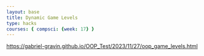 ```yaml
---
layout: base
title: Dynamic Game Levels
type: hacks
courses: { compsci: {week: 17} }
---
```


https://gabriel-gravin.github.io/OOP_Test/2023/11/27/oop_game_levels.html
